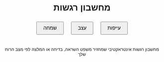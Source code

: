 <!DOCTYPE html>
<html lang="he">
<head>
  <meta charset="UTF-8">
  <title>מחשבון רגשות</title>
  <style>
    body { font-family: Arial, sans-serif; text-align: center; margin-top: 50px; }
    button { margin: 10px; padding: 10px 20px; font-size: 16px; }
    #response { margin-top: 30px; font-size: 20px; }
  </style>
</head>
<body>
  <h1>מחשבון רגשות</h1>
  <button onclick="showResponse('שמחה')">שמחה</button>
  <button onclick="showResponse('עצב')">עצב</button>
  <button onclick="showResponse('עייפות')">עייפות</button>
  <div id="response"></div>

  <script>
    function showResponse(emotion) {
      const responses = {
        'שמחה': 'איזה כיף! המשיכי לחייך ולהפיץ אור 🌞',
        'עצב': 'הכל בסדר, גם ימים קשים עוברים. אני כאן בשבילך 💙',
        'עייפות': 'קחי נשימה עמוקה, אולי זה זמן למנוחה קלה 😴'
      };
      document.getElementById('response').innerText = responses[emotion];
    }
  </script>
</body>
</html>
מחשבון רגשות אינטראקטיבי שמחזיר משפט השראה, בדיחה או המלצה לפי מצב הרוח שלך
